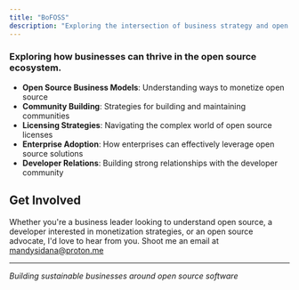 ```yaml
---
title: "BoFOSS"
description: "Exploring the intersection of business strategy and open source software development"
---
```



### Exploring how businesses can thrive in the open source ecosystem.

<div class="left-align">

- **Open Source Business Models**: Understanding ways to monetize open source
- **Community Building**: Strategies for building and maintaining communities
- **Licensing Strategies**: Navigating the complex world of open source licenses
- **Enterprise Adoption**: How enterprises can effectively leverage open source solutions
- **Developer Relations**: Building strong relationships with the developer community

</div>

## Get Involved

Whether you're a business leader looking to understand open source, a developer interested in monetization strategies, or an open source advocate, I'd love to hear from you. Shoot me an email at mandysidana@proton.me 

---

*Building sustainable businesses around open source software* 